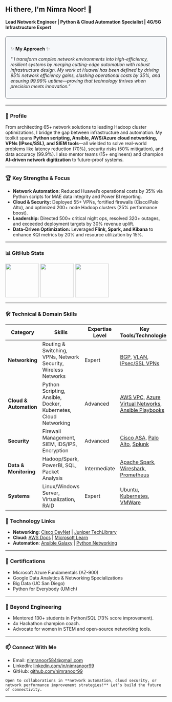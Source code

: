 **Hi there, I'm Nimra Noor!** 👋
---------
**Lead Network Engineer | Python & Cloud Automation Specialist | 4G/5G Infrastructure Expert**  
<div align="left" style="border: 1px solid #586069; border-radius: 6px; padding: 15px; margin: 20px 0; background-color: #f6f8fa;">

✨ **My Approach** ✨  
    
*" I transform complex network environments into high-efficiency, resilient systems by merging cutting-edge automation with robust infrastructure design. My work at Huawei has been defined by driving 95% network efficiency gains, slashing operational costs by 35%, and ensuring 99.99% uptime—proving that technology thrives when precision meets innovation."*
    
</div>

--------
### 🚀 **Profile**  
From architecting 65+ network solutions to leading Hadoop cluster optimizations, I bridge the gap between infrastructure and automation. My toolkit spans **Python scripting, Ansible, AWS/Azure cloud networking, VPNs (IPsec/SSL), and SIEM tools**—all wielded to solve real-world problems like latency reduction (70%), security risks (50% mitigation), and data accuracy (99.9%). I also mentor teams (15+ engineers) and champion **AI-driven network digitization** to future-proof systems.  

--------

### 🏆 **Key Strengths & Focus**  
- **Network Automation:** Reduced Huawei’s operational costs by 35% via Python scripts for MAE data integrity and Power BI reporting.  
- **Cloud & Security:** Deployed 55+ VPNs, fortified firewalls (Cisco/Palo Alto), and optimized 200+ node Hadoop clusters (25% performance boost).  
- **Leadership:** Directed 500+ critical night ops, resolved 320+ outages, and exceeded deployment targets by 30% revenue uplift.  
- **Data-Driven Optimization:** Leveraged **Flink, Spark, and Kibana** to enhance KQI metrics by 20% and resource utilization by 15%.  

--------
### 📊 **GitHub Stats**  

<div align="left">
  <img height="105em" src="https://github-readme-stats.vercel.app/api?username=nimranoor99&show_icons=true&theme=radical"/>
  <img height="105em" src="https://github-readme-stats.vercel.app/api/top-langs/?username=nimranoor99&layout=compact&theme=dark"/>
  <img height="105em" src="https://streak-stats.demolab.com/?user=nimranoor99&theme=monokai"/>
</div>


--------
### 🛠️ **Technical & Domain Skills**  

| **Category**         | **Skills**                                                                 | **Expertise Level** | **Key Tools/Technologies**                                                                                     |
|----------------------|---------------------------------------------------------------------------|---------------------|--------------------------------------------------------------------------------------------------------------|
| **Networking**       | Routing & Switching, VPNs, Network Security, Wireless Networks           | Expert              | [BGP](https://www.cisco.com/c/en/us/solutions/enterprise-networks/borderless-network/index.html), [VLAN](https://www.paloaltonetworks.com/cyberpedia/what-is-a-vlan), [IPsec/SSL VPNs](https://www.cloudflare.com/learning/access-management/what-is-ipsec/) |
| **Cloud & Automation** | Python Scripting, Ansible, Docker, Kubernetes, Cloud Networking         | Advanced            | [AWS VPC](https://aws.amazon.com/vpc/), [Azure Virtual Networks](https://azure.microsoft.com/en-us/services/virtual-network/), [Ansible Playbooks](https://www.ansible.com/) |
| **Security**         | Firewall Management, SIEM, IDS/IPS, Encryption                           | Advanced            | [Cisco ASA](https://www.cisco.com/c/en/us/products/security/adaptive-security-appliance-asa-software/index.html), [Palo Alto](https://www.paloaltonetworks.com/), [Splunk](https://www.splunk.com/) |
| **Data & Monitoring** | Hadoop/Spark, PowerBI, SQL, Packet Analysis                             | Intermediate        | [Apache Spark](https://spark.apache.org/), [Wireshark](https://www.wireshark.org/), [Prometheus](https://prometheus.io/) |
| **Systems**          | Linux/Windows Server, Virtualization, RAID                               | Expert              | [Ubuntu](https://ubuntu.com/), [Kubernetes](https://kubernetes.io/), [VMWare](https://www.vmware.com/) |

### 🔗 Technology Links  
- **Networking**: [Cisco DevNet](https://developer.cisco.com/) | [Juniper TechLibrary](https://www.juniper.net/documentation/)  
- **Cloud**: [AWS Docs](https://docs.aws.amazon.com/) | [Microsoft Learn](https://learn.microsoft.com/en-us/)  
- **Automation**: [Ansible Galaxy](https://galaxy.ansible.com/) | [Python Networking](https://pynet.twb-tech.com/)  


--------
### 📃 **Certifications**  
- Microsoft Azure Fundamentals (AZ-900)  
- Google Data Analytics & Networking Specializations  
- Big Data (UC San Diego)  
- Python for Everybody (UMich)  

-----------
### 👥 **Beyond Engineering**  
- Mentored 130+ students in Python/SQL (73% score improvement).  
- 4x Hackathon champion coach.  
- Advocate for women in STEM and open-source networking tools.  

------------
### 📫 **Connect With Me**  
- Email: [nimranoor584@gmail.com](mailto:nimranoor584@gmail.com)  
- LinkedIn: [linkedin.com/in/nimranoor99](https://linkedin.com/in/nimranoor99)  
- GitHub: [github.com/nimranoor99](https://github.com/nimranoor99)  

``Open to collaborations in **network automation, cloud security, or network performance improvement strategies!** Let’s build the future of connectivity.``

---
